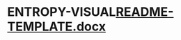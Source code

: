 # ENTROPY-VISUAL[README-TEMPLATE.docx](https://github.com/pvsundar/ENTROPY-VISUAL/files/11301057/README-TEMPLATE.docx)
